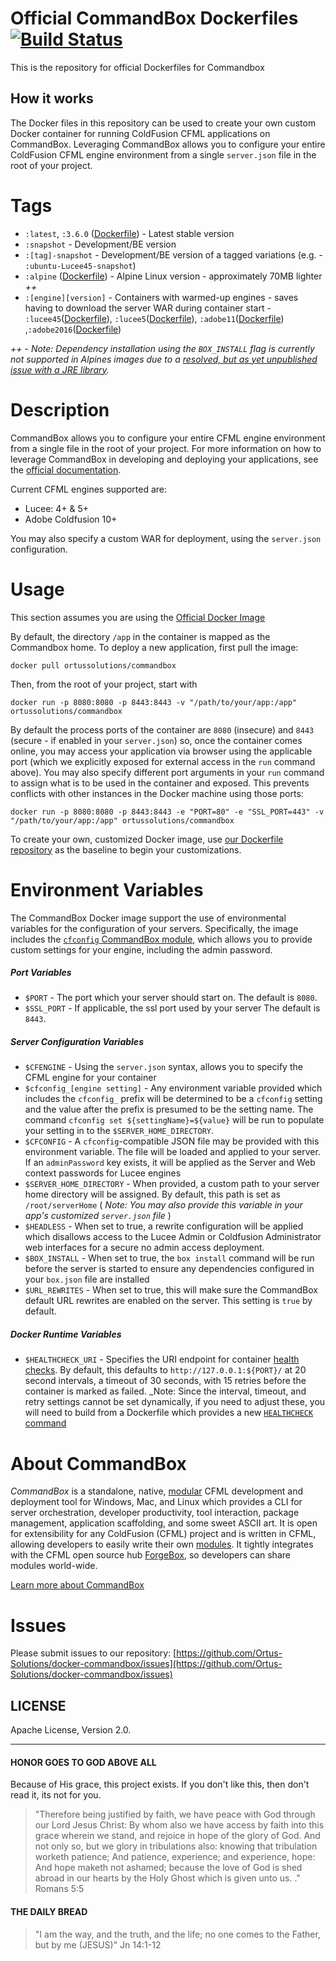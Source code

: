 Official CommandBox Dockerfiles [![Build Status](https://travis-ci.org/Ortus-Solutions/docker-commandbox.svg)](https://travis-ci.org/Ortus-Solutions/docker-commandbox)
=========================

This is the repository for official Dockerfiles for Commandbox

## How it works

The Docker files in this repository can be used to create your own custom Docker container for running ColdFusion CFML applications on CommandBox.   Leveraging CommandBox allows you to configure your entire ColdFusion CFML engine environment from a single `server.json` file in the root of your project.

Tags
======

* `:latest`, `:3.6.0` ([Dockerfile](https://github.com/Ortus-Solutions/docker-commandbox/blob/master/Dockerfile)) - Latest stable version
* `:snapshot` - Development/BE version
* `:[tag]-snapshot` - Development/BE version of a tagged variations (e.g. - `:ubuntu-Lucee45-snapshot`)
* `:alpine` ([Dockerfile](https://github.com/Ortus-Solutions/docker-commandbox/blob/master/alpine/Dockerfile)) - Alpine Linux version - approximately 70MB lighter _++_
* `:[engine][version]` - Containers with warmed-up engines - saves having to download the server WAR during container start - `:lucee45`([Dockerfile](https://github.com/Ortus-Solutions/docker-commandbox/blob/master/engines/Dockerfile.Lucee4)), `:lucee5`([Dockerfile](https://github.com/Ortus-Solutions/docker-commandbox/blob/master/engines/Dockerfile.Lucee5)), `:adobe11`([Dockerfile](https://github.com/Ortus-Solutions/docker-commandbox/blob/master/engines/Dockerfile.Adobe11)) ,`:adobe2016`([Dockerfile](https://github.com/Ortus-Solutions/docker-commandbox/blob/master/engines/Dockerfile.Adobe2016))

_++_ - *Note: Dependency installation using the `BOX_INSTALL` flag is currently not supported in Alpines images due to a [resolved, but as yet unpublished issue with a JRE library](https://github.com/fusesource/jansi/issues/58).*


Description 
=======================

CommandBox allows you to configure your entire CFML engine environment from a single file in the root of your project.  For more information on how to leverage CommandBox in developing and deploying your applications, see the [official documentation](https://ortus.gitbooks.io/commandbox-documentation/). 

Current CFML engines supported are:

- Lucee:  4+ & 5+
- Adobe Coldfusion 10+

You may also specify a custom WAR for deployment, using the `server.json` configuration.

Usage
================

This section assumes you are using the [Official Docker Image](https://hub.docker.com/r/ortussolutions/commandbox/)

By default, the directory `/app` in the container is mapped as the Commandbox home.  To deploy a new application, first pull the image:

```
docker pull ortussolutions/commandbox
```

Then, from the root of your project, start with

```
docker run -p 8080:8080 -p 8443:8443 -v "/path/to/your/app:/app" ortussolutions/commandbox 
```

By default the process ports of the container are `8080` (insecure) and `8443` (secure - if enabled in your `server.json`) so, once the container comes online, you may access your application via browser using the applicable port (which we explicitly exposed for external access in the `run` command above).  You may also specify different port arguments in your `run` command to assign what is to be used in the container and exposed.  This prevents conflicts with other instances in the Docker machine using those ports:

```
docker run -p 8080:8080 -p 8443:8443 -e "PORT=80" -e "SSL_PORT=443" -v "/path/to/your/app:/app" ortussolutions/commandbox
```

To create your own, customized Docker image, use [our Dockerfile repository](https://github.com/Ortus-Solutions/docker-commandbox) as the baseline to begin your customizations.

Environment Variables
=====================

The CommandBox Docker image support the use of environmental variables for the configuration of your servers.  Specifically, the image includes the [`cfconfig` CommandBox module](https://www.forgebox.io/view/commandbox-cfconfig), which allows you to provide custom settings for your engine, including the admin password.

##### Port Variables

* `$PORT` - The port which your server should start on.  The default is `8080`.
* `$SSL_PORT` - If applicable, the ssl port used by your server The default is `8443`.


##### Server Configuration Variables

* `$CFENGINE` - Using the `server.json` syntax, allows you to specify the CFML engine for your container
* `$cfconfig_[engine setting]` - Any environment variable provided which includes the `cfconfig_` prefix will be determined to be a `cfconfig` setting and the value after the prefix is presumed to be the setting name.  The command `cfconfig set ${settingName}=${value}` will be run to populate your setting in to the `$SERVER_HOME_DIRECTORY`.
* `$CFCONFIG` - A `cfconfig`-compatible JSON file may be provided with this environment variable.  The file will be loaded and applied to your server.  If an `adminPassword` key exists, it will be applied as the Server and Web context passwords for Lucee engines
* `$SERVER_HOME_DIRECTORY` - When provided, a custom path to your server home directory will be assigned.  By default, this path is set as `/root/serverHome` ( _Note: You may also provide this variable in your app's customized `server.json` file_ )
* `$HEADLESS` - When set to true, a rewrite configuration will be applied which disallows access to the Lucee Admin or Coldfusion Administrator web interfaces for a secure no admin access deployment.
* `$BOX_INSTALL` - When set to true, the `box install` command will be run before the server is started to ensure any dependencies configured in your `box.json` file are installed
* `$URL_REWRITES` - When set to true, this will make sure the CommandBox default URL rewrites are enabled on the server. This setting is `true` by default.

##### Docker Runtime Variables

* `$HEALTHCHECK_URI` - Specifies the URI endpoint for container [health checks](https://docs.docker.com/engine/reference/builder/#healthcheck).  By default, this defaults to `http://127.0.0.1:${PORT}/` at 20 second intervals, a timeout of 30 seconds,  with 15 retries before the container is marked as failed.  _Note: Since the interval, timeout, and retry settings cannot be set dynamically, if you need to adjust these, you will need to build from a Dockerfile which provides a new [`HEALTHCHECK` command](https://docs.docker.com/engine/reference/builder/#healthcheck)

About CommandBox
================

*CommandBox* is a standalone, native, [modular](https://www.forgebox.io/type/commandbox-modules) CFML development and deployment tool for Windows, Mac, and Linux which provides a CLI for server orchestration, developer productivity, tool interaction, package management, application scaffolding, and some sweet ASCII art. 
It is open for extensibility for any ColdFusion (CFML) project and is written in CFML, allowing developers to easily write their own [modules](https://www.forgebox.io/type/commandbox-modules).  It tightly integrates with the CFML open source hub [ForgeBox](https://www.forgebox.io/), so developers can share modules world-wide.

[Learn more about CommandBox](https://www.ortussolutions.com/products/commandbox)


Issues
================

Please submit issues to our repository: [https://github.com/Ortus-Solutions/docker-commandbox/issues](https://github.com/Ortus-Solutions/docker-commandbox/issues)

## LICENSE
Apache License, Version 2.0.

<hr/>

#### HONOR GOES TO GOD ABOVE ALL
Because of His grace, this project exists. If you don't like this, then don't read it, its not for you.

>"Therefore being justified by faith, we have peace with God through our Lord Jesus Christ:
By whom also we have access by faith into this grace wherein we stand, and rejoice in hope of the glory of God.
And not only so, but we glory in tribulations also: knowing that tribulation worketh patience;
And patience, experience; and experience, hope:
And hope maketh not ashamed; because the love of God is shed abroad in our hearts by the 
Holy Ghost which is given unto us. ." Romans 5:5

#### THE DAILY BREAD
 > "I am the way, and the truth, and the life; no one comes to the Father, but by me (JESUS)" Jn 14:1-12
